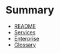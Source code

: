 # Summary

  * [README](README.md)
  * [Services](md/services.md)
  * [Enterprise](md/enterprise.md)
  * [Glossary](md/glossary.md)
